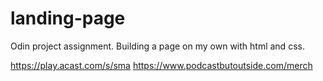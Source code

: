 # landing-page
Odin project assignment. Building a page on my own with html and css.

https://play.acast.com/s/sma
https://www.podcastbutoutside.com/merch